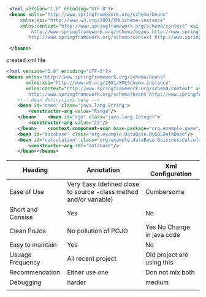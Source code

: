 
```xml
 <?xml version="1.0" encoding="UTF-8"?>
 <beans xmlns="http://www.springframework.org/schema/beans"
     xmlns:xsi="http://www.w3.org/2001/XMLSchema-instance"
     xmlns:context="http://www.springframework.org/schema/context" xsi:schemaLocation="
         http://www.springframework.org/schema/beans http://www.springframework.org/schema/beans/spring-beans.xsd
        http://www.springframework.org/schema/context http://www.springframework.org/schema/context/spring-context.xsd"> <!-- bean definitions here -->

 </beans>
```




created xml file

```xml
<?xml version="1.0" encoding="UTF-8"?>  
<beans xmlns="http://www.springframework.org/schema/beans"  
       xmlns:xsi="http://www.w3.org/2001/XMLSchema-instance"  
       xmlns:context="http://www.springframework.org/schema/context" xsi:schemaLocation="  
        http://www.springframework.org/schema/beans http://www.springframework.org/schema/beans/spring-beans.xsd        http://www.springframework.org/schema/context http://www.springframework.org/schema/context/spring-context.xsd">  
    <!-- bean definitions here -->  
    <bean id="name" class="java.lang.String">  
        <constructor-arg value="Ranga"/>  
    </bean>    <bean id="age" class="java.lang.Integer">  
        <constructor-arg value="23"/>  
    </bean>    <context:component-scan base-package="org.example.game"/>  
    <bean id="database" class="org.example.dataBase.MySQLDataBase"/>  
    <bean id="calculation" class="org.example.dataBase.BuissnessCalculation" >  
        <constructor-arg ref="database"/>  
    </bean></beans>
```


| Heading | Annotation | Xml Configuration |
| ---- | ---- | ---- |
| Ease of Use | Very Easy (defined close to source -class method and/or variable) | Cumbersome |
| Short and Consise | Yes | No |
| Clean PoJos | No pollution of POJO | Yes No Change in java code |
| Easy to maintain | Yes | No |
| Usuage Frequency | All recent project | Old project are using this |
| Recommendation | Either use one | Don not mix both |
| Debugging | harder | medium |
|  |  |  |

